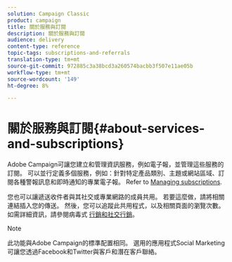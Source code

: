 ```yaml
---
solution: Campaign Classic
product: campaign
title: 關於服務與訂閱
description: 關於服務與訂閱
audience: delivery
content-type: reference
topic-tags: subscriptions-and-referrals
translation-type: tm+mt
source-git-commit: 972885c3a38bcd3a260574bacbb3f507e11ae05b
workflow-type: tm+mt
source-wordcount: '149'
ht-degree: 8%

---
```



# 關於服務與訂閱{#about-services-and-subscriptions}

Adobe Campaign可讓您建立和管理資訊服務，例如電子報，並管理這些服務的訂閱。 可以並行定義多個服務，例如：針對特定產品類別、主題或網站區域、訂閱各種警報訊息和即時通知的專業電子報。 Refer to [Managing subscriptions](../../delivery/using/managing-subscriptions.md).

您也可以讓遞送收件者與其社交或專業網路的成員共用。 若要這麼做，請將相關連結插入您的傳送。 然後，您可以追蹤此共用程式，以及相關頁面的瀏覽次數。 如需詳細資訊，請參閱病毒式 [行銷和社交行銷](../../delivery/using/viral-and-social-marketing.md)。

>[!NOTE]
>
>此功能與Adobe Campaign的標準配置相同。 選用的應用程式Social Marketing可讓您透過Facebook和Twitter與客戶和潛在客戶聯絡。
